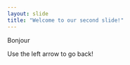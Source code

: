 ```yaml
---
layout: slide
title: "Welcome to our second slide!"
---
```

Bonjour

Use the left arrow to go back!
